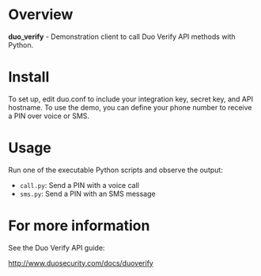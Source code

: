 # Overview

**duo_verify** - Demonstration client to call Duo Verify API methods
with Python.

# Install

To set up, edit duo.conf to include your integration key, secret key,
and API hostname. To use the demo, you can define your phone number
to receive a PIN over voice or SMS.

# Usage

Run one of the executable Python scripts and observe the output:

* `call.py`: Send a PIN with a voice call
* `sms.py`: Send a PIN with an SMS message

# For more information

See the Duo Verify API guide:

<http://www.duosecurity.com/docs/duoverify>
